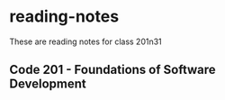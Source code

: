 # reading-notes
These are reading notes for class 201n31 

## Code 201 - Foundations of Software Development
